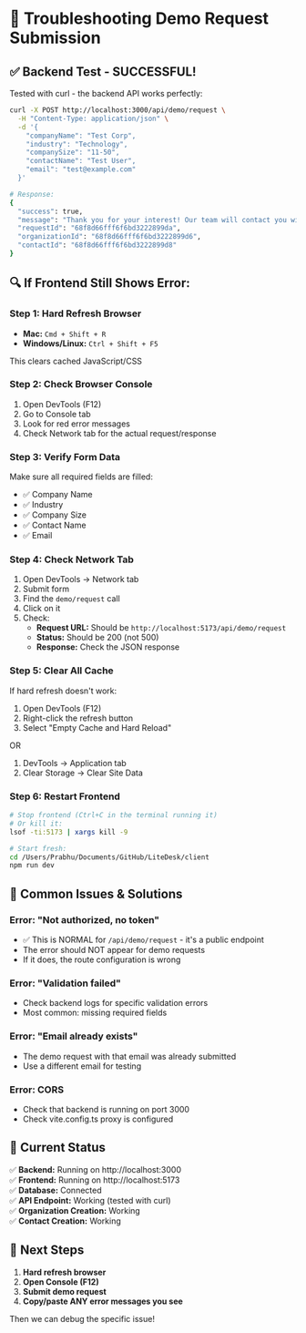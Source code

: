 # 🔧 Troubleshooting Demo Request Submission

## ✅ Backend Test - SUCCESSFUL!

Tested with curl - the backend API works perfectly:

```bash
curl -X POST http://localhost:3000/api/demo/request \
  -H "Content-Type: application/json" \
  -d '{
    "companyName": "Test Corp",
    "industry": "Technology", 
    "companySize": "11-50",
    "contactName": "Test User",
    "email": "test@example.com"
  }'

# Response:
{
  "success": true,
  "message": "Thank you for your interest! Our team will contact you within 24 hours.",
  "requestId": "68f8d66fff6f6bd3222899da",
  "organizationId": "68f8d66fff6f6bd3222899d6", 
  "contactId": "68f8d66fff6f6bd3222899d8"
}
```

## 🔍 If Frontend Still Shows Error:

### **Step 1: Hard Refresh Browser**
- **Mac:** `Cmd + Shift + R`
- **Windows/Linux:** `Ctrl + Shift + F5`

This clears cached JavaScript/CSS

### **Step 2: Check Browser Console**
1. Open DevTools (F12)
2. Go to Console tab
3. Look for red error messages
4. Check Network tab for the actual request/response

### **Step 3: Verify Form Data**
Make sure all required fields are filled:
- ✅ Company Name
- ✅ Industry
- ✅ Company Size
- ✅ Contact Name
- ✅ Email

### **Step 4: Check Network Tab**
1. Open DevTools → Network tab
2. Submit form
3. Find the `demo/request` call
4. Click on it
5. Check:
   - **Request URL:** Should be `http://localhost:5173/api/demo/request`
   - **Status:** Should be 200 (not 500)
   - **Response:** Check the JSON response

### **Step 5: Clear All Cache**
If hard refresh doesn't work:

1. Open DevTools (F12)
2. Right-click the refresh button
3. Select "Empty Cache and Hard Reload"

OR

1. DevTools → Application tab
2. Clear Storage → Clear Site Data

### **Step 6: Restart Frontend**
```bash
# Stop frontend (Ctrl+C in the terminal running it)
# Or kill it:
lsof -ti:5173 | xargs kill -9

# Start fresh:
cd /Users/Prabhu/Documents/GitHub/LiteDesk/client
npm run dev
```

## 🐛 Common Issues & Solutions

### **Error: "Not authorized, no token"**
- ✅ This is NORMAL for `/api/demo/request` - it's a public endpoint
- The error should NOT appear for demo requests
- If it does, the route configuration is wrong

### **Error: "Validation failed"**
- Check backend logs for specific validation errors
- Most common: missing required fields

### **Error: "Email already exists"**
- The demo request with that email was already submitted
- Use a different email for testing

### **Error: CORS**
- Check that backend is running on port 3000
- Check vite.config.ts proxy is configured

## 📝 Current Status

✅ **Backend:** Running on http://localhost:3000  
✅ **Frontend:** Running on http://localhost:5173  
✅ **Database:** Connected  
✅ **API Endpoint:** Working (tested with curl)  
✅ **Organization Creation:** Working  
✅ **Contact Creation:** Working  

## 🎯 Next Steps

1. **Hard refresh browser**
2. **Open Console (F12)**
3. **Submit demo request**
4. **Copy/paste ANY error messages you see**

Then we can debug the specific issue!

